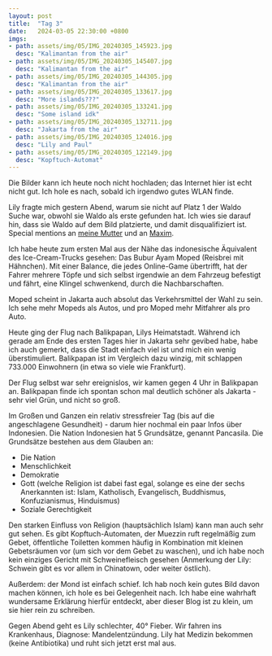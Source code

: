 ```yaml
---
layout: post
title:  "Tag 3"
date:   2024-03-05 22:30:00 +0800
imgs: 
- path: assets/img/05/IMG_20240305_145923.jpg
  desc: "Kalimantan from the air"
- path: assets/img/05/IMG_20240305_145407.jpg
  desc: "Kalimantan from the air"
- path: assets/img/05/IMG_20240305_144305.jpg
  desc: "Kalimantan from the air"
- path: assets/img/05/IMG_20240305_133617.jpg
  desc: "More islands???"
- path: assets/img/05/IMG_20240305_133241.jpg
  desc: "Some island idk"
- path: assets/img/05/IMG_20240305_132711.jpg
  desc: "Jakarta from the air"
- path: assets/img/05/IMG_20240305_124016.jpg
  desc: "Lily and Paul"
- path: assets/img/05/IMG_20240305_122149.jpg
  desc: "Kopftuch-Automat"
---
```


Die Bilder kann ich heute noch nicht hochladen; das Internet hier ist echt nicht gut. Ich hole es nach, sobald ich irgendwo gutes WLAN finde.

Lily fragte mich gestern Abend, warum sie nicht auf Platz 1 der Waldo Suche war, obwohl sie Waldo als erste gefunden hat. Ich wies sie darauf hin, dass sie Waldo auf dem Bild platzierte, und damit disqualifiziert ist.
Special mentions an [meine Mutter](/meerhan/assets/img/05/Screenshot_20240305-174908.png) und an [Maxim](/meerhan/assets/img/05/IMG-20240305-WA0017.jpg).

Ich habe heute zum ersten Mal aus der Nähe das indonesische Äquivalent des Ice-Cream-Trucks gesehen: Das Bubur Ayam Moped (Reisbrei mit Hähnchen). Mit einer Balance, die jedes Online-Game übertrifft, hat der Fahrer mehrere Töpfe und sich selbst irgendwie an dem Fahrzeug befestigt und fährt, eine Klingel schwenkend, durch die Nachbarschaften.

Moped scheint in Jakarta auch absolut das Verkehrsmittel der Wahl zu sein. Ich sehe mehr Mopeds als Autos, und pro Moped mehr Mitfahrer als pro Auto.

Heute ging der Flug nach Balikpapan, Lilys Heimatstadt. Während ich gerade am Ende des ersten Tages hier in Jakarta sehr gevibed habe, habe ich auch gemerkt, dass die Stadt einfach viel ist und mich ein wenig überstimuliert. Balikpapan ist im Vergleich dazu winzig, mit schlappen 733.000 Einwohnern (in etwa so viele wie Frankfurt).
 
Der Flug selbst war sehr ereignislos, wir kamen gegen 4 Uhr in Balikpapan an.
Balikpapan finde ich spontan schon mal deutlich schöner als Jakarta - sehr viel Grün, und nicht so groß.

Im Großen und Ganzen ein relativ stressfreier Tag (bis auf die angeschlagene Gesundheit) - darum hier nochmal ein paar Infos über Indonesien.
Die Nation Indonesien hat 5 Grundsätze, genannt Pancasila. Die Grundsätze bestehen aus dem Glauben an: 
- Die Nation 
- Menschlichkeit 
- Demokratie 
- Gott (welche Religion ist dabei fast egal, solange es eine der sechs Anerkannten ist: Islam, Katholisch, Evangelisch, Buddhismus, Konfuzianismus, Hinduismus)
- Soziale Gerechtigkeit

Den starken Einfluss von Religion (hauptsächlich Islam) kann man auch sehr gut sehen. Es gibt Kopftuch-Automaten, der Muezzin ruft regelmäßig zum Gebet, öffentliche Toiletten kommen häufig in Kombination mit kleinen Gebetsräumen vor (um sich vor dem Gebet zu waschen), und ich habe noch kein einziges Gericht mit Schweinefleisch gesehen (Anmerkung der Lily: Schwein gibt es vor allem in Chinatown, oder weiter östlich).

Außerdem: der Mond ist einfach schief. Ich hab noch kein gutes Bild davon machen können, ich hole es bei Gelegenheit nach. Ich habe eine wahrhaft wundersame Erklärung hierfür entdeckt, aber dieser Blog ist zu klein, um sie hier rein zu schreiben.

Gegen Abend geht es Lily schlechter, 40° Fieber. Wir fahren ins Krankenhaus, Diagnose: Mandelentzündung. Lily hat Medizin bekommen (keine Antibiotika) und ruht sich jetzt erst mal aus.
